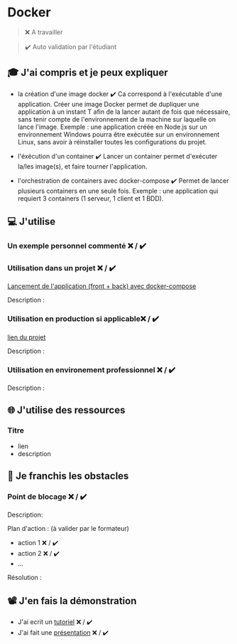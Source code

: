 # Docker

> ❌ A travailler

> ✔️ Auto validation par l'étudiant

## 🎓 J'ai compris et je peux expliquer

- la création d'une image docker ✔️
Ca correspond à l'exécutable d'une application. Créer une image Docker permet de dupliquer une application à un instant T afin de la lancer autant de fois que nécessaire, sans tenir compte de l'environnement de la machine sur laquelle on lance l'image.
Exemple : une application créée en Node.js sur un environnement Windows pourra être exécutée sur un environnement Linux, sans avoir à réinstaller toutes les configurations du projet.

- l'éxécution d'un container  ✔️
Lancer un container permet d'exécuter la/les image(s), et faire tourner l'application.

- l'orchestration de containers avec docker-compose ✔️
Permet de lancer plusieurs containers en une seule fois.
Exemple : une application qui requiert 3 containers (1 serveur, 1 client et 1 BDD).


## 💻 J'utilise

### Un exemple personnel commenté ❌ / ✔️

### Utilisation dans un projet ❌ / ✔️

[Lancement de l'application (front + back) avec docker-compose](https://github.com/Poupiio/TGC_Frontend_GraphQL)

Description :

### Utilisation en production si applicable❌ / ✔️

[lien du projet](...)

Description :

### Utilisation en environement professionnel ❌ / ✔️

Description :

## 🌐 J'utilise des ressources

### Titre

- lien
- description

## 🚧 Je franchis les obstacles

### Point de blocage ❌ / ✔️

Description:

Plan d'action : (à valider par le formateur)

- action 1 ❌ / ✔️
- action 2 ❌ / ✔️
- ...

Résolution :

## 📽️ J'en fais la démonstration

- J'ai ecrit un [tutoriel](...) ❌ / ✔️
- J'ai fait une [présentation](...) ❌ / ✔️
